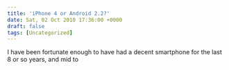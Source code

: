 ```yaml
---
title: 'iPhone 4 or Android 2.2?'
date: Sat, 02 Oct 2010 17:36:00 +0000
draft: false
tags: [Uncategorized]
---
```


I have been fortunate enough to have had a decent smartphone for the last 8 or so years, and mid to